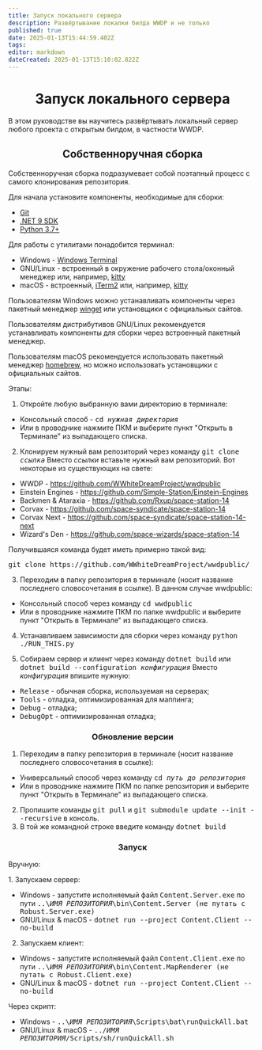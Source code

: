 ```yaml
---
title: Запуск локального сервера
description: Развёртывание локалки билда WWDP и не только
published: true
date: 2025-01-13T15:44:59.402Z
tags: 
editor: markdown
dateCreated: 2025-01-13T15:10:02.822Z
---
```


# <center>Запуск локального сервера</center>
В этом руководстве вы научитесь развёртывать локальный сервер любого проекта с открытым билдом, в частности WWDP.
## <center>Собственноручная сборка</center>
Собственноручная сборка подразумевает собой поэтапный процесс с самого клонирования репозитория.

Для начала установите компоненты, необходимые для сборки:
- [Git](https://git-scm.com/downloads)
- [.NET 9 SDK](https://dotnet.microsoft.com/en-us/download/dotnet/9.0)
- [Python 3.7+](https://www.python.org/downloads)

Для работы с утилитами понадобится терминал:
- Windows - [Windows Terminal](https://learn.microsoft.com/ru-ru/windows/terminal/)
- GNU/Linux - встроенный в окружение рабочего стола/оконный менеджер или, например, [kitty](https://sw.kovidgoyal.net/kitty/)
- macOS - встроенный, [iTerm2](https://iterm2.com/) или, например, [kitty](https://sw.kovidgoyal.net/kitty/)
<p>Пользователям Windows можно устанавливать компоненты через пакетный менеджер <a href="https://learn.microsoft.com/ru-ru/windows/package-manager/winget/">winget</a> или установщики с официальных сайтов.</p> 
<p>Пользователям дистрибутивов GNU/Linux рекомендуется устанавливать компоненты для сборки через встроенный пакетный менеджер.</p>
<p>Пользователям macOS рекомендуется использовать пакетный менеджер <a href="https://brew.sh/">homebrew</a>, но можно использовать установщики с официальных сайтов.</p>

Этапы:
1. Откройте любую выбранную вами директорию в терминале:
- Консольный способ - <tt>cd *нужная директория*</tt>
- Или в проводнике нажмите ПКМ и выберите пункт "Открыть в Терминале" из выпадающего списка.

2. Клонируем нужный вам репозиторий через команду <tt>git clone *ссылка*</tt>
Вместо *ссылки* вставьте нужный вам репозиторий. Вот некоторые из существующих на свете:
- WWDP - https://github.com/WWhiteDreamProject/wwdpublic
- Einstein Engines - https://github.com/Simple-Station/Einstein-Engines
- Backmen & Ataraxia - https://github.com/Rxup/space-station-14
- Corvax - https://github.com/space-syndicate/space-station-14
- Corvax Next - https://github.com/space-syndicate/space-station-14-next
- Wizard's Den - https://github.com/space-wizards/space-station-14
<p>Получившаяся команда будет иметь примерно такой вид:</p>
<tt>git clone https://github.com/WWhiteDreamProject/wwdpublic/</tt>

3. Переходим в папку репозитория в терминале (носит название последнего словосочетания в ссылке). В данном случае wwdpublic:
- Консольный способ через команду <tt>cd wwdpublic</tt>
- Или в проводнике нажмите ПКМ по папке wwdpublic и выберите пункт "Открыть в Терминале" из выпадающего списка.

4. Устанавливаем зависимости для сборки через команду <tt>python ./RUN_THIS.py</tt>

5. Собираем сервер и клиент через команду <tt>dotnet build</tt> или <tt>dotnet build --configuration *конфигурация*</tt>
Вместо *конфигурация* впишите нужную:
- <tt>Release</tt> - обычная сборка, используемая на серверах;
- <tt>Tools</tt> - отладка, оптимизированная для маппинга;
- <tt>Debug</tt> - отладка;
- <tt>DebugOpt</tt> - оптимизированная отладка;

### <center>Обновление версии</center>

1. Переходим в папку репозитория в терминале (носит название последнего словосочетания в ссылке):
- Универсальный способ через команду <tt>cd *путь до репозитория*</tt>
- Или в проводнике нажмите ПКМ по папке репозитория и выберите пункт "Открыть в Терминале" из выпадающего списка.

2. Пропишите команды <tt>git pull</tt> и <tt>git submodule update --init --recursive</tt> в консоль.
3. В той же командной строке введите команду <tt>dotnet build</tt>

### <center>Запуск</center>
<p>Вручную:</p>
1. Запускаем сервер:

- Windows - запустите исполняемый файл <tt>Content.Server.exe</tt> по пути <tt>..\\*ИМЯ РЕПОЗИТОРИЯ*\bin\Content.Server (не путать с Robust.Server.exe)</tt>
- GNU/Linux & macOS - <tt>dotnet run --project Content.Client --no-build</tt>

2. Запускаем клиент:

- Windows - запустите исполняемый файл <tt>Content.Client.exe</tt> по пути <tt>..\\*ИМЯ РЕПОЗИТОРИЯ*\bin\Content.MapRenderer (не путать с Robust.Client.exe)</tt>
- GNU/Linux & macOS - <tt>dotnet run --project Content.Client --no-build</tt>

Через скрипт:
- Windows - <tt>..\\*ИМЯ РЕПОЗИТОРИЯ*\Scripts\bat\runQuickAll.bat</tt>
- GNU/Linux & macOS - <tt>../*ИМЯ РЕПОЗИТОРИЯ*/Scripts/sh/runQuickAll.sh</tt>
